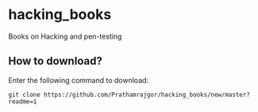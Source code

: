 # hacking_books
Books on Hacking and pen-testing

## How to download?

Enter the following command to download:

`git clone https://github.com/Prathamrajgor/hacking_books/new/master?readme=1`

